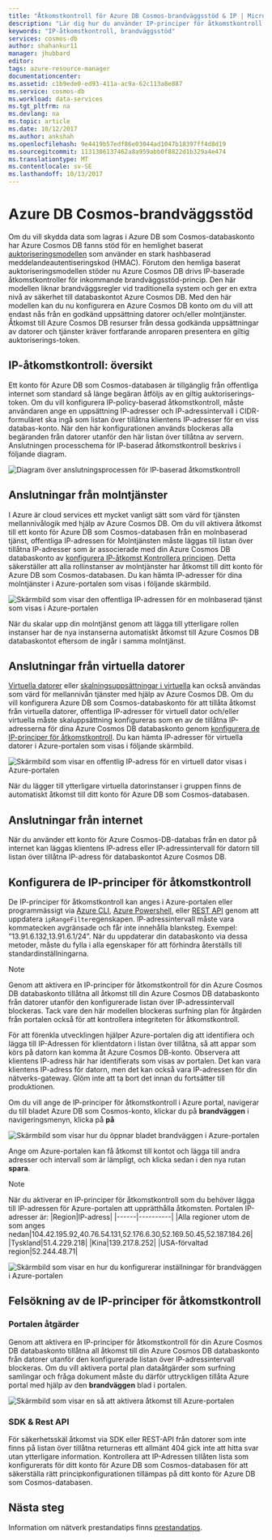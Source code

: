 ```yaml
---
title: "Åtkomstkontroll för Azure DB Cosmos-brandväggsstöd & IP | Microsoft Docs"
description: "Lär dig hur du använder IP-principer för åtkomstkontroll för brandväggsstöd för på Azure Cosmos DB databasen konton."
keywords: "IP-åtkomstkontroll, brandväggsstöd"
services: cosmos-db
author: shahankur11
manager: jhubbard
editor: 
tags: azure-resource-manager
documentationcenter: 
ms.assetid: c1b9ede0-ed93-411a-ac9a-62c113a8e887
ms.service: cosmos-db
ms.workload: data-services
ms.tgt_pltfrm: na
ms.devlang: na
ms.topic: article
ms.date: 10/12/2017
ms.author: ankshah
ms.openlocfilehash: 9e4419b57edf86e03044ad1047b18397ff4d8d19
ms.sourcegitcommit: 1131386137462a8a959abb0f8822d1b329a4e474
ms.translationtype: MT
ms.contentlocale: sv-SE
ms.lasthandoff: 10/13/2017
---
```

# <a name="azure-cosmos-db-firewall-support"></a>Azure DB Cosmos-brandväggsstöd
Om du vill skydda data som lagras i Azure DB som Cosmos-databaskonto har Azure Cosmos DB fanns stöd för en hemlighet baserat [auktoriseringsmodellen](https://msdn.microsoft.com/library/azure/dn783368.aspx) som använder en stark hashbaserad meddelandeautentiseringskod (HMAC). Förutom den hemliga baserat auktoriseringsmodellen stöder nu Azure Cosmos DB drivs IP-baserade åtkomstkontroller för inkommande brandväggsstöd-princip. Den här modellen liknar brandväggsregler vid traditionella system och ger en extra nivå av säkerhet till databaskontot Azure Cosmos DB. Med den här modellen kan du nu konfigurera en Azure Cosmos DB konto om du vill att endast nås från en godkänd uppsättning datorer och/eller molntjänster. Åtkomst till Azure Cosmos DB resurser från dessa godkända uppsättningar av datorer och tjänster kräver fortfarande anroparen presentera en giltig auktoriserings-token.

## <a name="ip-access-control-overview"></a>IP-åtkomstkontroll: översikt
Ett konto för Azure DB som Cosmos-databasen är tillgänglig från offentliga internet som standard så länge begäran åtföljs av en giltig auktoriserings-token. Om du vill konfigurera IP-policy-baserad åtkomstkontroll, måste användaren ange en uppsättning IP-adresser och IP-adressintervall i CIDR-formuläret ska ingå som listan över tillåtna klientens IP-adresser för en viss databas-konto. När den här konfigurationen används blockeras alla begäranden från datorer utanför den här listan över tillåtna av servern.  Anslutningen processchema för IP-baserad åtkomstkontroll beskrivs i följande diagram.

![Diagram över anslutningsprocessen för IP-baserad åtkomstkontroll](./media/firewall-support/firewall-support-flow.png)

## <a name="connections-from-cloud-services"></a>Anslutningar från molntjänster
I Azure är cloud services ett mycket vanligt sätt som värd för tjänsten mellannivålogik med hjälp av Azure Cosmos DB. Om du vill aktivera åtkomst till ett konto för Azure DB som Cosmos-databasen från en molnbaserad tjänst, offentliga IP-adressen för Molntjänsten måste läggas till listan över tillåtna IP-adresser som är associerade med din Azure Cosmos DB databaskonto av [konfigurera IP-åtkomst Kontrollera principen](#configure-ip-policy).  Detta säkerställer att alla rollinstanser av molntjänster har åtkomst till ditt konto för Azure DB som Cosmos-databasen. Du kan hämta IP-adresser för dina molntjänster i Azure-portalen som visas i följande skärmbild.

![Skärmbild som visar den offentliga IP-adressen för en molnbaserad tjänst som visas i Azure-portalen](./media/firewall-support/public-ip-addresses.png)

När du skalar upp din molntjänst genom att lägga till ytterligare rollen instanser har de nya instanserna automatiskt åtkomst till Azure Cosmos DB databaskontot eftersom de ingår i samma molntjänst.

## <a name="connections-from-virtual-machines"></a>Anslutningar från virtuella datorer
[Virtuella datorer](https://azure.microsoft.com/services/virtual-machines/) eller [skalningsuppsättningar i virtuella](../virtual-machine-scale-sets/virtual-machine-scale-sets-overview.md) kan också användas som värd för mellannivån tjänster med hjälp av Azure Cosmos DB.  Om du vill konfigurera Azure DB som Cosmos-databaskonto för att tillåta åtkomst från virtuella datorer, offentliga IP-adresser för virtuell dator och/eller virtuella måste skaluppsättning konfigureras som en av de tillåtna IP-adresserna för dina Azure Cosmos DB databaskonto genom [konfigurera de IP-principer för åtkomstkontroll](#configure-ip-policy). Du kan hämta IP-adresser för virtuella datorer i Azure-portalen som visas i följande skärmbild.

![Skärmbild som visar en offentlig IP-adress för en virtuell dator visas i Azure-portalen](./media/firewall-support/public-ip-addresses-dns.png)

När du lägger till ytterligare virtuella datorinstanser i gruppen finns de automatiskt åtkomst till ditt konto för Azure DB som Cosmos-databasen.

## <a name="connections-from-the-internet"></a>Anslutningar från internet
När du använder ett konto för Azure Cosmos-DB-databas från en dator på internet kan läggas klientens IP-adress eller IP-adressintervall för datorn till listan över tillåtna IP-adress för databaskontot Azure Cosmos DB. 

## <a id="configure-ip-policy"></a>Konfigurera de IP-principer för åtkomstkontroll
De IP-principer för åtkomstkontroll kan anges i Azure-portalen eller programmässigt via [Azure CLI](cli-samples.md), [Azure Powershell](powershell-samples.md), eller [REST API](/rest/api/documentdb/) genom att uppdatera `ipRangeFilter`egenskapen. IP-adressintervall måste vara kommatecken avgränsade och får inte innehålla blanksteg. Exempel: ”13.91.6.132,13.91.6.1/24”. När du uppdaterar din databaskonto via dessa metoder, måste du fylla i alla egenskaper för att förhindra återställs till standardinställningarna.

> [!NOTE]
> Genom att aktivera en IP-principer för åtkomstkontroll för din Azure Cosmos DB databaskonto tillåtna all åtkomst till din Azure Cosmos DB databaskonto från datorer utanför den konfigurerade listan över IP-adressintervall blockeras. Tack vare den här modellen blockeras surfning plan för åtgärden från portalen också för att kontrollera integriteten för åtkomstkontroll.

För att förenkla utvecklingen hjälper Azure-portalen dig att identifiera och lägga till IP-Adressen för klientdatorn i listan över tillåtna, så att appar som körs på datorn kan komma åt Azure Cosmos DB-konto. Observera att klientens IP-adress här har identifierats som visas av portalen. Det kan vara klientens IP-adress för datorn, men det kan också vara IP-adressen för din nätverks-gateway. Glöm inte att ta bort det innan du fortsätter till produktionen.

Om du vill ange de IP-principer för åtkomstkontroll i Azure portal, navigerar du till bladet Azure DB som Cosmos-konto, klickar du på **brandväggen** i navigeringsmenyn, klicka på **på** 

![Skärmbild som visar hur du öppnar bladet brandväggen i Azure-portalen](./media/firewall-support/azure-portal-firewall.png)

Ange om Azure-portalen kan få åtkomst till kontot och lägga till andra adresser och intervall som är lämpligt, och klicka sedan i den nya rutan **spara**.  

> [!NOTE]
> När du aktiverar en IP-principer för åtkomstkontroll som du behöver lägga till IP-adressen för Azure-portalen att upprätthålla åtkomsten. Portalen IP-adresser är:
> |Region|IP-adress|
> |------|----------|
> |Alla regioner utom de som anges nedan|104.42.195.92,40.76.54.131,52.176.6.30,52.169.50.45,52.187.184.26|
> |Tyskland|51.4.229.218|
> |Kina|139.217.8.252|
> |USA-förvaltad region|52.244.48.71|
>

![Skärmbild som visar en hur du konfigurerar inställningar för brandväggen i Azure-portalen](./media/firewall-support/azure-portal-firewall-configure.png)

## <a name="troubleshooting-the-ip-access-control-policy"></a>Felsökning av de IP-principer för åtkomstkontroll
### <a name="portal-operations"></a>Portalen åtgärder
Genom att aktivera en IP-principer för åtkomstkontroll för din Azure Cosmos DB databaskonto tillåtna all åtkomst till din Azure Cosmos DB databaskonto från datorer utanför den konfigurerade listan över IP-adressintervall blockeras. Om du vill aktivera portal plan dataåtgärder som surfning samlingar och fråga dokument måste du därför uttryckligen tillåta Azure portal med hjälp av den **brandväggen** blad i portalen. 

![Skärmbild som visar en så att aktivera åtkomst till Azure-portalen](./media/firewall-support/azure-portal-access-firewall.png)

### <a name="sdk--rest-api"></a>SDK & Rest API
För säkerhetsskäl åtkomst via SDK eller REST-API från datorer som inte finns på listan över tillåtna returneras ett allmänt 404 gick inte att hitta svar utan ytterligare information. Kontrollera att IP-Adressen tillåten lista som konfigurerats för ditt konto för Azure DB som Cosmos-databasen för att säkerställa rätt principkonfigurationen tillämpas på ditt konto för Azure DB som Cosmos-databasen.

## <a name="next-steps"></a>Nästa steg
Information om nätverk prestandatips finns [prestandatips](performance-tips.md).

